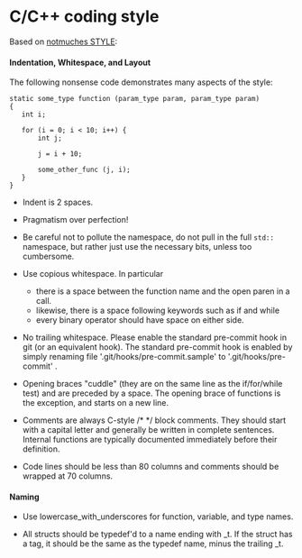 C/C++ coding style
==================

Based on [notmuches STYLE](http://git.notmuchmail.org/git/notmuch/blob/HEAD:/devel/STYLE):

#### Indentation, Whitespace, and Layout


The following nonsense code demonstrates many aspects of the style:

```
static some_type function (param_type param, param_type param)
{
   int i;

   for (i = 0; i < 10; i++) {
       int j;

       j = i + 10;

       some_other_func (j, i);
   }
}
```

* Indent is 2 spaces.

* Pragmatism over perfection!

* Be careful not to pollute the namespace, do not pull in the full `std::` namespace, but rather
  just use the necessary bits, unless too cumbersome.

* Use copious whitespace.  In particular
   - there is a space between the function name and the open paren in a call.
   - likewise, there is a space following keywords such as if and while
   - every binary operator should have space on either side.

* No trailing whitespace. Please enable the standard pre-commit hook in git
  (or an equivalent hook). The standard pre-commit hook is enabled by simply
  renaming file '.git/hooks/pre-commit.sample' to '.git/hooks/pre-commit' .

* Opening braces "cuddle" (they are on the same line as the
  if/for/while test) and are preceded by a space. The opening brace of
  functions is the exception, and starts on a new line.

* Comments are always C-style /* */ block comments.  They should start
  with a capital letter and generally be written in complete
  sentences.  Internal functions are
  typically documented immediately before their definition.

* Code lines should be less than 80 columns and comments should be
  wrapped at 70 columns.

#### Naming

* Use lowercase_with_underscores for function, variable, and type
  names.

* All structs should be typedef'd to a name ending with _t.  If the
  struct has a tag, it should be the same as the typedef name, minus
  the trailing _t.
